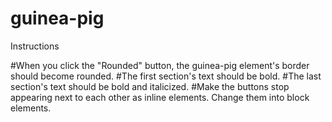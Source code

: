 # guinea-pig

Instructions

<!-- #There is sample HTML file content below so create an index.html for it and place the content in the body tag. -->
<!-- #Link in a JavaScript file named events.js. -->
<!-- #Link in a CSS file named events.css. You'll be using element.classList to manipulate the CSS classes on elements. -->
<!-- #Note: Output target is the output-target element. -->
<!-- #When any section is clicked the output target text should be "You clicked on the {text of the section} section" -->
<!-- #When the mouse is over the h1 tag, the output element should contain the text "You moved your mouse over the header". -->
<!-- #When the mouse leaves the h1 tag, the output element should contain the text "You left me!!". -->
<!-- #When you type characters into the input field, the output element should mirror the text in the input field. -->
<!-- #When you click the "Add color" button, the guinea-pig element's text color should change to blue. -->
<!-- #When you click the "Hulkify" button, the guinea-pig element's font size should become much larger. -->
<!-- #When you click the "Capture it" button, the guinea-pig element should have a border added to it. -->
#When you click the "Rounded" button, the guinea-pig element's border should become rounded.
#The first section's text should be bold.
#The last section's text should be bold and italicized.
#Make the buttons stop appearing next to each other as inline elements. Change them into block elements.
